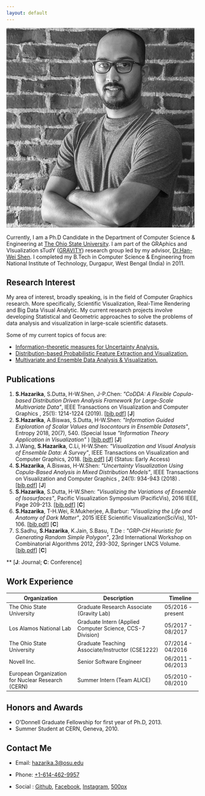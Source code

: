 ```yaml
---
layout: default
---
```



<img class="profile-picture" src="SHP_9548_lowres.jpg">

Currently, I am a Ph.D Candidate in the Department of Computer Science & Engineering at [The Ohio State University](https://cse.osu.edu/). I am part of the GRAphics and VIsualization sTudY ([GRAVITY](http://web.cse.ohio-state.edu/~shen.94/hwshen/Research.html)) research group led by my advisor, [Dr.Han-Wei Shen](http://web.cse.ohio-state.edu/~shen.94/hwshen/Welcome.html). I completed my B.Tech in Computer Science & Engineering from National Institute of Technology, Durgapur, West Bengal (India) in 2011.


## Research Interest

My area of interest, broadly speaking, is in the field of Computer Graphics research. More specifically, Scientific Visualization, Real-Time Rendering and Big Data Visual Analytic. My current research projects involve developing Statistical and Geometric approaches to solve the problems of data analysis and visualization in large-scale scientific datasets. 

Some of my current topics of focus are:


* <u>Information-theoretic measures for Uncertainty Analysis.</u>
* <u>Distribution-based Probabilistic Feature Extraction and Visualization.</u>
* <u>Multivariate and Ensemble Data Analysis & Visualization.</u>

## Publications

1. <b>S.Hazarika</b>, S.Dutta, H-W.Shen, J-P.Chen: <i>"CoDDA: A Flexible Copula-based Distribution Driven Analysis Framework for Large-Scale Multivariate Data"</i>, IEEE Transactions on Visualization and Computer Graphics , 25(1): 1214-1224 (2019). [[bib](),[pdf]()] [<b>J</b>]
2. <b>S.Hazarika</b>, A.Biswas, S.Dutta, H-W.Shen: <i>"Information Guided Exploration of Scalar Values and Isocontours in Ensemble Datasets"</i>, Entropy 2018, 20(7), 540. (Special Issue <i>"Information Theory Application in Visualization" </i>) [[bib](),[pdf]()] [<b>J</b>]
3. J.Wang, <b>S.Hazarika</b>, C.Li, H-W.Shen: <i>"Visualization and Visual Analysis of Ensemble Data: A Survey"</i>, IEEE Transactions on Visualization and Computer Graphics, 2018. [[bib](),[pdf]()] [<b>J</b>] (Status: Early Access)
4. <b>S.Hazarika</b>, A.Biswas, H-W.Shen: <i>"Uncertainty Visualization Using Copula-Based Analysis in Mixed Distribution Models"</i>, IEEE Transactions on Visualization and Computer Graphics , 24(1): 934-943 (2018) . [[bib](http://ieeexplore.ieee.org/document/8017601/citations),[pdf](http://ieeexplore.ieee.org/document/8017601/citations)] [<b>J</b>]
5. <b>S.Hazarika</b>, S.Dutta, H-W.Shen: <i>"Visualizing the Variations of Ensemble of Isosurfaces"</i>, Pacific Visualization Symposium (PacificVis), 2016 IEEE, Page 209-213. [[bib](http://dblp2.uni-trier.de/rec/bibtex/conf/apvis/HazarikaDS16),[pdf]()] [<b>C</b>]
6. <b>S.Hazarika</b>, T-H.Wei, R.Mukherjee, A.Barbur: <i>"Visualizing the Life and Anatomy of Dark Matter"</i>, 2015 IEEE Scientific Visualization(SciVis), 101-106. [[bib](http://dblp2.uni-trier.de/rec/bibtex/conf/scivis/HazarikaWMB15),[pdf]()] [<b>C</b>]
7. S.Sadhu, <b>S.Hazarika</b>, K.Jain, S.Basu, T.De : <i>"GRP-CH Heuristic for Generating Random Simple Polygon"</i>, 23rd International Workshop on Combinatorial Algorithms 2012, 293-302, Springer LNCS Volume. [[bib](http://dblp2.uni-trier.de/rec/bibtex/conf/iwoca/SadhuHJBD12),[pdf]()] [<b>C</b>]

** [<b>J</b>: Journal; <b>C</b>: Conference]

## Work Experience


Organization | Description | Timeline
-------|-------------|-----------
The Ohio State University | Graduate Research Associate (Gravity Lab)  | 05/2016 - present
Los Alamos National Lab | Graduate Intern (Applied Computer Science, CCS-7 Division)  | 05/2017 - 08/2017
The Ohio State University | Graduate Teaching Associate/Instructor (CSE1222)  | 07/2014 - 04/2016
Novell Inc. | Senior Software Engineer | 06/2011 - 06/2013
European Organization for Nuclear Research (CERN) | Summer Intern (Team ALICE) | 05/2010 - 08/2010


## Honors and Awards


* O'Donnell Graduate Fellowship for first year of Ph.D, 2013.
* Summer Student at CERN, Geneva, 2010.

## Contact Me


* Email: [hazarika.3@osu.edu](mailto:hazarika.3@osu.edu)
* Phone: [+1-614-462-9957](tel:+1-6144629957)

* Social : [Github](https://github.com/subhashis), [Facebook](https://www.facebook.com/subhashis.hazarika), [Instagram](https://www.instagram.com/subhashishazarika/), [500px](https://500px.com/hsubhashis)





